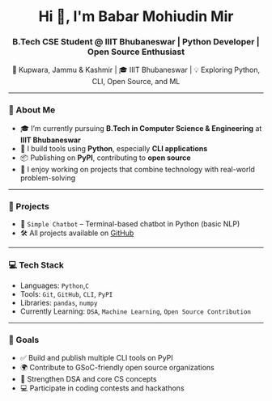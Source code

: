 <h1 align="center">Hi 👋, I'm Babar Mohiudin Mir</h1>
<h3 align="center">B.Tech CSE Student @ IIIT Bhubaneswar | Python Developer | Open Source Enthusiast</h3>

<p align="center">
  🏡 Kupwara, Jammu & Kashmir | 🎓 IIIT Bhubaneswar | 💡 Exploring Python, CLI, Open Source, and ML
</p>

---

### 🚀 About Me

- 🎓 I’m currently pursuing **B.Tech in Computer Science & Engineering** at **IIIT Bhubaneswar** 
- 🐍 I build tools using **Python**, especially **CLI applications**
- 📦 Publishing on **PyPI**, contributing to **open source**
- 💬 I enjoy working on projects that combine technology with real-world problem-solving

---

### 💼 Projects
- 🤖 `Simple Chatbot` – Terminal-based chatbot in Python (basic NLP)
- 🛠️ All projects available on [GitHub](https://github.com/Babar-mir)

---

### 💻 Tech Stack

- Languages: `Python`,`C`
- Tools: `Git`, `GitHub`, `CLI`, `PyPI`
- Libraries: `pandas`, `numpy`
- Currently Learning: `DSA`, `Machine Learning`, `Open Source Contribution`

---

### 🎯 Goals

- ✅ Build and publish multiple CLI tools on PyPI
- 🌍 Contribute to GSoC-friendly open source organizations
- 🧠 Strengthen DSA and core CS concepts
- 💻 Participate in coding contests and hackathons
